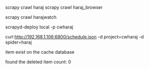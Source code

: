 	
scrapy crawl haraj
scrapy crawl haraj_browser

scrapy crawl harajwatch

scrapyd-deploy local -p cwharaj

curl http://192.168.1.106:6800/schedule.json -d project=cwharaj -d spider=haraj

item exist  on the cache database

found the deleted item count: 0